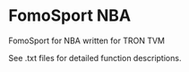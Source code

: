 # FomoSport NBA
FomoSport for NBA written for TRON TVM

See .txt files for detailed function descriptions.
